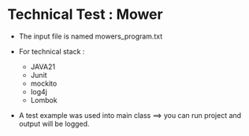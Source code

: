 # Technical Test : Mower #

- The input file is named mowers_program.txt
- For technical stack :
  * JAVA21
  * Junit
  * mockito
  * log4j
  * Lombok

- A test example was used into main class ==> you can run project and output will be logged.
